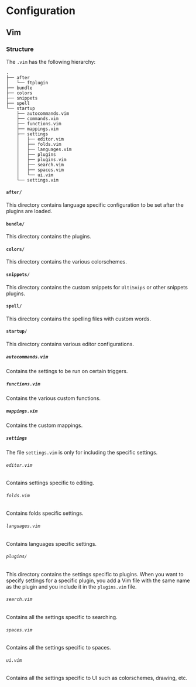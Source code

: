# Configuration

## Vim

### Structure

The `.vim` has the following hierarchy:

```
.
├── after
│   └── ftplugin
├── bundle
├── colors
├── snippets
├── spell
└── startup
    ├── autocommands.vim
    ├── commands.vim
    ├── functions.vim
    ├── mappings.vim
    ├── settings
    │   ├── editor.vim
    │   ├── folds.vim
    │   ├── languages.vim
    │   ├── plugins
    │   ├── plugins.vim
    │   ├── search.vim
    │   ├── spaces.vim
    │   └── ui.vim
    └── settings.vim
```

#### `after/`

This directory contains language specific configuration to be set after the plugins are loaded.

#### `bundle/`

This directory contains the plugins.

#### `colors/`

This directory contains the various colorschemes.

#### `snippets/`

This directory contains the custom snippets for `UltiSnips` or other snippets plugins.

#### `spell/`

This directory contains the spelling files with custom words.

#### `startup/`

This directory contains various editor configurations.

##### `autocommands.vim`

Contains the settings to be run on certain triggers.

##### `functions.vim`

Contains the various custom functions.

##### `mappings.vim`

Contains the custom mappings.

##### `settings`

The file `settings.vim` is only for including the specific settings.

###### `editor.vim`

Contains settings specific to editing.

###### `folds.vim`

Contains folds specific settings.

###### `languages.vim`

Contains languages specific settings.

###### `plugins/`

This directory contains the settings specific to plugins. When you want to specify settings for a specific plugin, you add a Vim file with the same name as the plugin and you include it in the `plugins.vim` file.

###### `search.vim`

Contains all the settings specific to searching.

###### `spaces.vim`

Contains all the settings specific to spaces.

###### `ui.vim`

Contains all the settings specific to UI such as colorschemes, drawing, etc.
